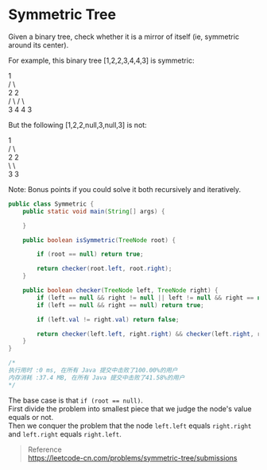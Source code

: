 # Symmetric Tree

Given a binary tree, check whether it is a mirror of itself (ie, symmetric around its center).

For example, this binary tree [1,2,2,3,4,4,3] is symmetric:  
  
   1  
   / \  
  2   2  
 / \ / \  
3  4 4  3  
 

But the following [1,2,2,null,3,null,3] is not:

   1  
   / \  
  2   2  
   \   \  
   3    3  
 

Note:
Bonus points if you could solve it both recursively and iteratively.

```java
public class Symmetric {
    public static void main(String[] args) {

    }

    public boolean isSymmetric(TreeNode root) {

        if (root == null) return true;

        return checker(root.left, root.right);
    }

    public boolean checker(TreeNode left, TreeNode right) {
        if (left == null && right != null || left != null && right == null) return false;
        if (left == null && right == null) return true;

        if (left.val != right.val) return false;

        return checker(left.left, right.right) && checker(left.right, right.left);
    }
}

/*
执行用时 :0 ms, 在所有 Java 提交中击败了100.00%的用户
内存消耗 :37.4 MB, 在所有 Java 提交中击败了41.58%的用户
*/
```
The base case is that `if (root == null)`.  
First divide the problem into smallest piece that we judge the node's value equals or not.  
Then we conquer the problem that the node `left.left` equals `right.right` and `left.right` equals `right.left`.  

> Reference  
> https://leetcode-cn.com/problems/symmetric-tree/submissions